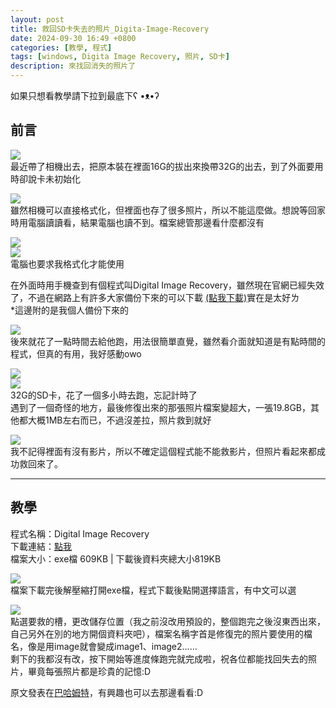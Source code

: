 ```yaml
---
layout: post
title: 救回SD卡失去的照片_Digita-Image-Recovery
date: 2024-09-30 16:49 +0800
categories: [教學, 程式]
tags: [windows, Digita Image Recovery, 照片, SD卡]
description: 來找回消失的照片了
---
```


如果只想看教學請下拉到最底下ʕ •ᴥ•ʔ

## 前言
![](assets/img/image/救回SD卡失去的照片_Digita-Image-Recovery/1.jpg)<br>
最近帶了相機出去，把原本裝在裡面16G的拔出來換帶32G的出去，到了外面要用時卻說卡未初始化

![](assets/img/image/救回SD卡失去的照片_Digita-Image-Recovery/2.png)<br>
雖然相機可以直接格式化，但裡面也存了很多照片，所以不能這麼做。想說等回家時用電腦讀讀看，結果電腦也讀不到。檔案總管那邊看什麼都沒有

![](assets/img/image/救回SD卡失去的照片_Digita-Image-Recovery/3.png)<br>
![](assets/img/image/救回SD卡失去的照片_Digita-Image-Recovery/4.png)<br>
電腦也要求我格式化才能使用

在外面時用手機查到有個程式叫Digital Image Recovery，雖然現在官網已經失效了，不過在網路上有許多大家備份下來的可以下載 [(點我下載)](assets/img/files/救回SD卡失去的照片_Digita-Image-Recovery/DigitalImageRecovery.zip)實在是太好ㄌ<br>
*這邊附的是我個人備份下來的

![](assets/img/image/救回SD卡失去的照片_Digita-Image-Recovery/5.png)<br>
後來就花了一點時間去給他跑，用法很簡單直覺，雖然看介面就知道是有點時間的程式，但真的有用，我好感動owo

![](assets/img/image/救回SD卡失去的照片_Digita-Image-Recovery/7.png)<br>
![](assets/img/image/救回SD卡失去的照片_Digita-Image-Recovery/8.png)<br>
32G的SD卡，花了一個多小時去跑，忘記計時了<br>
遇到了一個奇怪的地方，最後修復出來的那張照片檔案變超大，一張19.8GB，其他都大概1MB左右而已，不過沒差拉，照片救到就好

![](assets/img/image/救回SD卡失去的照片_Digita-Image-Recovery/9.png)<br>
我不記得裡面有沒有影片，所以不確定這個程式能不能救影片，但照片看起來都成功救回來了。

---

## 教學
程式名稱：Digital Image Recovery<br>
下載連結：[點我](assets/img/files/救回SD卡失去的照片_Digita-Image-Recovery/DigitalImageRecovery.zip)<br>
檔案大小：exe檔 609KB | 下載後資料夾總大小819KB

![](assets/img/image/救回SD卡失去的照片_Digita-Image-Recovery/6.png)<br>
檔案下載完後解壓縮打開exe檔，程式下載後點開選擇語言，有中文可以選

![](assets/img/image/救回SD卡失去的照片_Digita-Image-Recovery/5.png)<br>
點選要救的槽，更改儲存位置（我之前沒改用預設的，整個跑完之後沒東西出來，自己另外在別的地方開個資料夾吧），檔案名稱字首是修復完的照片要使用的檔名，像是用image就會變成image1、image2......<br>
剩下的我都沒有改，按下開始等進度條跑完就完成啦，祝各位都能找回失去的照片，畢竟每張照片都是珍貴的記憶:D

原文發表在[巴哈姆特](https://home.gamer.com.tw/creationDetail.php?sn=5270911)，有興趣也可以去那邊看看:D